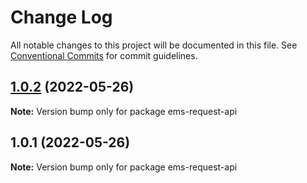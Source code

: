 # Change Log

All notable changes to this project will be documented in this file.
See [Conventional Commits](https://conventionalcommits.org) for commit guidelines.

## [1.0.2](https://github.com/985688544/request-api/compare/ems-request-api@1.0.1...ems-request-api@1.0.2) (2022-05-26)

**Note:** Version bump only for package ems-request-api





## 1.0.1 (2022-05-26)

**Note:** Version bump only for package ems-request-api
